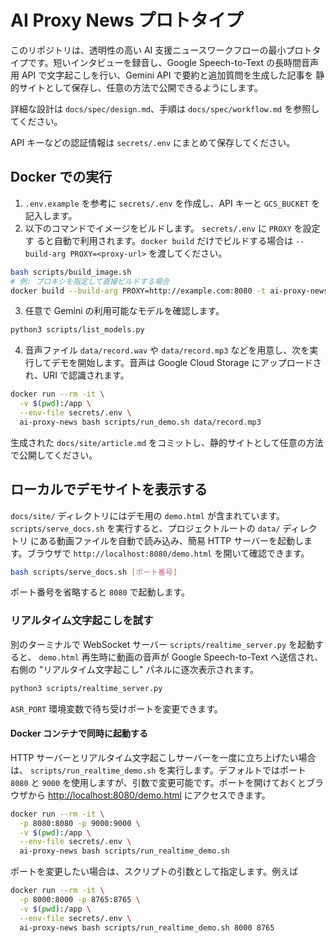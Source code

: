 # AI Proxy News プロトタイプ

このリポジトリは、透明性の高い AI 支援ニュースワークフローの最小プロトタイプです。短いインタビューを録音し、Google Speech-to-Text の長時間音声用 API で文字起こしを行い、Gemini API で要約と追加質問を生成した記事を 静的サイトとして保存し、任意の方法で公開できるようにします。

詳細な設計は `docs/spec/design.md`、手順は `docs/spec/workflow.md` を参照してください。

API キーなどの認証情報は `secrets/.env` にまとめて保存してください。

## Docker での実行

1. `.env.example` を参考に `secrets/.env` を作成し、API キーと `GCS_BUCKET` を記入します。
2. 以下のコマンドでイメージをビルドします。 `secrets/.env` に `PROXY` を設定す
   ると自動で利用されます。`docker build` だけでビルドする場合は
   `--build-arg PROXY=<proxy-url>` を渡してください。

```bash
bash scripts/build_image.sh
# 例: プロキシを指定して直接ビルドする場合
docker build --build-arg PROXY=http://example.com:8080 -t ai-proxy-news .
```
3. 任意で Gemini の利用可能なモデルを確認します。

```bash
python3 scripts/list_models.py
```


4. 音声ファイル `data/record.wav` や `data/record.mp3` などを用意し、次を実行してデモを開始します。音声は Google Cloud Storage にアップロードされ、URI で認識されます。

```bash
docker run --rm -it \
  -v $(pwd):/app \
  --env-file secrets/.env \
  ai-proxy-news bash scripts/run_demo.sh data/record.mp3
```

生成された `docs/site/article.md` をコミットし、静的サイトとして任意の方法で公開してください。

## ローカルでデモサイトを表示する

`docs/site/` ディレクトリにはデモ用の `demo.html` が含まれています。
`scripts/serve_docs.sh` を実行すると、プロジェクトルートの `data/` ディレクトリ
にある動画ファイルを自動で読み込み、簡易 HTTP サーバーを起動します。ブラウザで
`http://localhost:8080/demo.html` を開いて確認できます。

```bash
bash scripts/serve_docs.sh [ポート番号]
```

ポート番号を省略すると `8080` で起動します。

### リアルタイム文字起こしを試す

別のターミナルで WebSocket サーバー `scripts/realtime_server.py` を起動すると、
`demo.html` 再生時に動画の音声が Google Speech-to-Text へ送信され、右側の
"リアルタイム文字起こし" パネルに逐次表示されます。

```bash
python3 scripts/realtime_server.py
```

`ASR_PORT` 環境変数で待ち受けポートを変更できます。

#### Docker コンテナで同時に起動する

HTTP サーバーとリアルタイム文字起こしサーバーを一度に立ち上げたい場合は、
`scripts/run_realtime_demo.sh` を実行します。デフォルトではポート `8080` と
`9000` を使用しますが、引数で変更可能です。ポートを開けておくとブラウザから
<http://localhost:8080/demo.html> にアクセスできます。

```bash
docker run --rm -it \
  -p 8080:8080 -p 9000:9000 \
  -v $(pwd):/app \
  --env-file secrets/.env \
  ai-proxy-news bash scripts/run_realtime_demo.sh
```

ポートを変更したい場合は、スクリプトの引数として指定します。例えば

```bash
docker run --rm -it \
  -p 8000:8000 -p 8765:8765 \
  -v $(pwd):/app \
  --env-file secrets/.env \
  ai-proxy-news bash scripts/run_realtime_demo.sh 8000 8765
```

